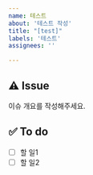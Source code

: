 ```yaml
---
name: 테스트
about: '테스트 작성'
title: "[test]"
labels: '테스트'
assignees: ''

---
```


## ⚠️ Issue
이슈 개요를 작성해주세요.

## ✅ To do
- [ ] 할 일1
- [ ] 할 일2
